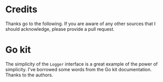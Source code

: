 # Credits

Thanks go to the following. If you are aware of any other sources
that I should acknowledge, please provide a pull request.

# Go kit

The simplicity of the `Logger` interface is a great example of 
the power of simplicity. I've borrowed some words from the Go kit 
documentation. Thanks to the authors.
